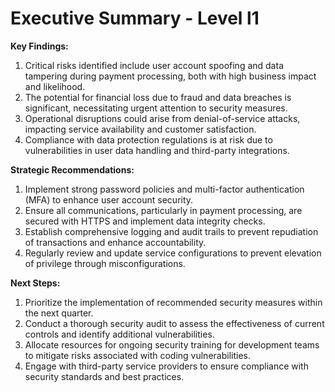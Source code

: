 # Executive Summary - Level l1

**Key Findings:**
1. Critical risks identified include user account spoofing and data tampering during payment processing, both with high business impact and likelihood.
2. The potential for financial loss due to fraud and data breaches is significant, necessitating urgent attention to security measures.
3. Operational disruptions could arise from denial-of-service attacks, impacting service availability and customer satisfaction.
4. Compliance with data protection regulations is at risk due to vulnerabilities in user data handling and third-party integrations.

**Strategic Recommendations:**
1. Implement strong password policies and multi-factor authentication (MFA) to enhance user account security.
2. Ensure all communications, particularly in payment processing, are secured with HTTPS and implement data integrity checks.
3. Establish comprehensive logging and audit trails to prevent repudiation of transactions and enhance accountability.
4. Regularly review and update service configurations to prevent elevation of privilege through misconfigurations.

**Next Steps:**
1. Prioritize the implementation of recommended security measures within the next quarter.
2. Conduct a thorough security audit to assess the effectiveness of current controls and identify additional vulnerabilities.
3. Allocate resources for ongoing security training for development teams to mitigate risks associated with coding vulnerabilities.
4. Engage with third-party service providers to ensure compliance with security standards and best practices.

